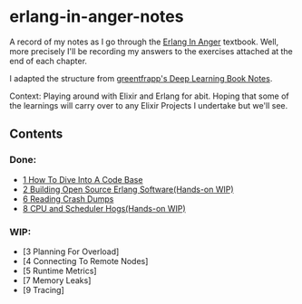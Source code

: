 # erlang-in-anger-notes

A record of my notes as I go through the [Erlang In Anger](https://www.erlang-in-anger.com/) textbook. Well, more precisely I'll be recording my answers to the exercises attached at the end of each chapter.

I adapted the structure from [greentfrapp's Deep Learning Book Notes](https://github.com/greentfrapp/deep-learning-book-notes).

Context: Playing around with Elixir and Erlang for abit.
Hoping that some of the learnings will carry over to any Elixir Projects I undertake but we'll see.


## Contents

### Done: 

- [1 How To Dive Into A Code Base](https://github.com/J0/erlang-in-anger-notes/tree/master/1_how_to_dive_into_a_code_base)
- [2 Building Open Source Erlang Software(Hands-on WIP)](https://github.com/J0/erlang-in-anger-notes/tree/master/2_building_open_source_software)
- [6 Reading Crash Dumps](https://github.com/J0/erlang-in-anger-notes/tree/master/6_reading_crash_dumps)
- [8 CPU and Scheduler Hogs(Hands-on WIP)](https://github.com/J0/erlang-in-anger-notes/tree/master/8_cpu_scheduler_hogs)



### WIP:

- [3 Planning For Overload]
- [4 Connecting To Remote Nodes]
- [5 Runtime Metrics]
- [7 Memory Leaks]
- [9 Tracing]
